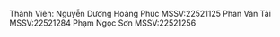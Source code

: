 Thành Viên:
Nguyễn Dương Hoàng Phúc MSSV:22521125
Phan Văn Tài MSSV:22521284
Phạm Ngọc Sơn MSSV:22521256
